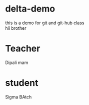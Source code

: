 # delta-demo
this is a demo for git and git-hub class  
hii brother
# Teacher
Dipali mam
# student
Sigma BAtch
